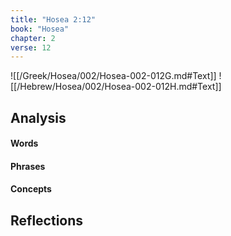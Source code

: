 ```yaml
---
title: "Hosea 2:12"
book: "Hosea"
chapter: 2
verse: 12
---
```

![[/Greek/Hosea/002/Hosea-002-012G.md#Text]]
![[/Hebrew/Hosea/002/Hosea-002-012H.md#Text]]

## Analysis

#### Words

#### Phrases

#### Concepts

## Reflections
